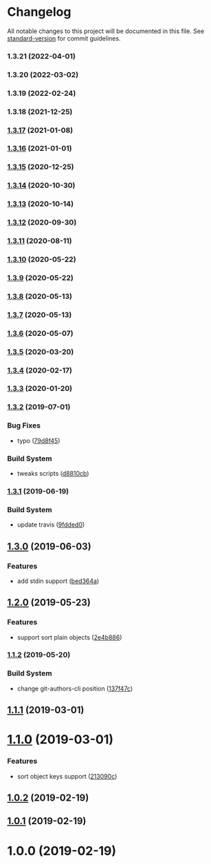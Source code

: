 # Changelog

All notable changes to this project will be documented in this file. See [standard-version](https://github.com/conventional-changelog/standard-version) for commit guidelines.

### 1.3.21 (2022-04-01)

### 1.3.20 (2022-03-02)

### 1.3.19 (2022-02-24)

### 1.3.18 (2021-12-25)

### [1.3.17](https://github.com/Kikobeats/jsonsort/compare/v1.3.16...v1.3.17) (2021-01-08)

### [1.3.16](https://github.com/Kikobeats/jsonsort/compare/v1.3.15...v1.3.16) (2021-01-01)

### [1.3.15](https://github.com/Kikobeats/jsonsort/compare/v1.3.14...v1.3.15) (2020-12-25)

### [1.3.14](https://github.com/Kikobeats/jsonsort/compare/v1.3.13...v1.3.14) (2020-10-30)

### [1.3.13](https://github.com/Kikobeats/jsonsort/compare/v1.3.12...v1.3.13) (2020-10-14)

### [1.3.12](https://github.com/Kikobeats/jsonsort/compare/v1.3.11...v1.3.12) (2020-09-30)

### [1.3.11](https://github.com/Kikobeats/jsonsort/compare/v1.3.10...v1.3.11) (2020-08-11)

### [1.3.10](https://github.com/Kikobeats/jsonsort/compare/v1.3.9...v1.3.10) (2020-05-22)

### [1.3.9](https://github.com/Kikobeats/jsonsort/compare/v1.3.8...v1.3.9) (2020-05-22)

### [1.3.8](https://github.com/Kikobeats/jsonsort/compare/v1.3.7...v1.3.8) (2020-05-13)

### [1.3.7](https://github.com/Kikobeats/jsonsort/compare/v1.3.6...v1.3.7) (2020-05-13)

### [1.3.6](https://github.com/Kikobeats/jsonsort/compare/v1.3.5...v1.3.6) (2020-05-07)

### [1.3.5](https://github.com/Kikobeats/jsonsort/compare/v1.3.4...v1.3.5) (2020-03-20)

### [1.3.4](https://github.com/Kikobeats/jsonsort/compare/v1.3.3...v1.3.4) (2020-02-17)

### [1.3.3](https://github.com/Kikobeats/jsonsort/compare/v1.3.2...v1.3.3) (2020-01-20)

### [1.3.2](https://github.com/Kikobeats/jsonsort/compare/v1.3.1...v1.3.2) (2019-07-01)


### Bug Fixes

* typo ([79d8f45](https://github.com/Kikobeats/jsonsort/commit/79d8f45))


### Build System

* tweaks scripts ([d8810cb](https://github.com/Kikobeats/jsonsort/commit/d8810cb))



### [1.3.1](https://github.com/Kikobeats/jsonsort/compare/v1.3.0...v1.3.1) (2019-06-19)


### Build System

* update travis ([9fdded0](https://github.com/Kikobeats/jsonsort/commit/9fdded0))



## [1.3.0](https://github.com/Kikobeats/jsonsort/compare/v1.2.0...v1.3.0) (2019-06-03)


### Features

* add stdin support ([bed364a](https://github.com/Kikobeats/jsonsort/commit/bed364a))



## [1.2.0](https://github.com/Kikobeats/jsonsort/compare/v1.1.2...v1.2.0) (2019-05-23)


### Features

* support sort plain objects ([2e4b886](https://github.com/Kikobeats/jsonsort/commit/2e4b886))



### [1.1.2](https://github.com/Kikobeats/jsonsort/compare/v1.1.1...v1.1.2) (2019-05-20)


### Build System

* change git-authors-cli position ([137f47c](https://github.com/Kikobeats/jsonsort/commit/137f47c))



<a name="1.1.1"></a>
## [1.1.1](https://github.com/Kikobeats/jsonsort/compare/v1.1.0...v1.1.1) (2019-03-01)



<a name="1.1.0"></a>
# [1.1.0](https://github.com/Kikobeats/jsonsort/compare/v1.0.2...v1.1.0) (2019-03-01)


### Features

* sort object keys support ([213090c](https://github.com/Kikobeats/jsonsort/commit/213090c))



<a name="1.0.2"></a>
## [1.0.2](https://github.com/Kikobeats/jsonsort/compare/v1.0.1...v1.0.2) (2019-02-19)



<a name="1.0.1"></a>
## [1.0.1](https://github.com/Kikobeats/jsonsort/compare/v1.0.0...v1.0.1) (2019-02-19)



<a name="1.0.0"></a>
# 1.0.0 (2019-02-19)
